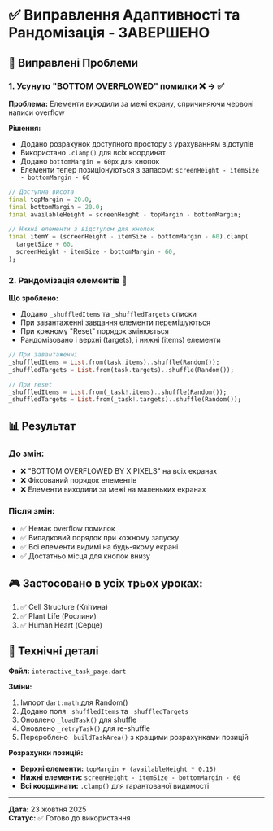 # ✅ Виправлення Адаптивності та Рандомізація - ЗАВЕРШЕНО

## 🎯 Виправлені Проблеми

### 1. **Усунуто "BOTTOM OVERFLOWED" помилки** ❌ → ✅
**Проблема:** Елементи виходили за межі екрану, спричиняючи червоні написи overflow

**Рішення:**
- Додано розрахунок доступного простору з урахуванням відступів
- Використано `.clamp()` для всіх координат
- Додано `bottomMargin = 60px` для кнопок
- Елементи тепер позиціонуються з запасом: `screenHeight - itemSize - bottomMargin - 60`

```dart
// Доступна висота
final topMargin = 20.0;
final bottomMargin = 20.0;
final availableHeight = screenHeight - topMargin - bottomMargin;

// Нижні елементи з відступом для кнопок
final itemY = (screenHeight - itemSize - bottomMargin - 60).clamp(
  targetSize + 60, 
  screenHeight - itemSize - bottomMargin - 60,
);
```

### 2. **Рандомізація елементів** 🔀
**Що зроблено:**
- Додано `_shuffledItems` та `_shuffledTargets` списки
- При завантаженні завдання елементи перемішуються
- При кожному "Reset" порядок змінюється
- Рандомізовано і верхні (targets), і нижні (items) елементи

```dart
// При завантаженні
_shuffledItems = List.from(task.items)..shuffle(Random());
_shuffledTargets = List.from(task.targets)..shuffle(Random());

// При reset
_shuffledItems = List.from(_task!.items)..shuffle(Random());
_shuffledTargets = List.from(_task!.targets)..shuffle(Random());
```

## 📊 Результат

### До змін:
- ❌ "BOTTOM OVERFLOWED BY X PIXELS" на всіх екранах
- ❌ Фіксований порядок елементів
- ❌ Елементи виходили за межі на маленьких екранах

### Після змін:
- ✅ Немає overflow помилок
- ✅ Випадковий порядок при кожному запуску
- ✅ Всі елементи видимі на будь-якому екрані
- ✅ Достатньо місця для кнопок внизу

## 🎮 Застосовано в усіх трьох уроках:
1. ✅ Cell Structure (Клітина)
2. ✅ Plant Life (Рослини)  
3. ✅ Human Heart (Серце)

## 🔧 Технічні деталі

**Файл:** `interactive_task_page.dart`

**Зміни:**
1. Імпорт `dart:math` для Random()
2. Додано поля `_shuffledItems` та `_shuffledTargets`
3. Оновлено `_loadTask()` для shuffle
4. Оновлено `_retryTask()` для re-shuffle
5. Перероблено `_buildTaskArea()` з кращими розрахунками позицій

**Розрахунки позицій:**
- **Верхні елементи:** `topMargin + (availableHeight * 0.15)`
- **Нижні елементи:** `screenHeight - itemSize - bottomMargin - 60`
- **Всі координати:** `.clamp()` для гарантованої видимості

---

**Дата:** 23 жовтня 2025  
**Статус:** ✅ Готово до використання
